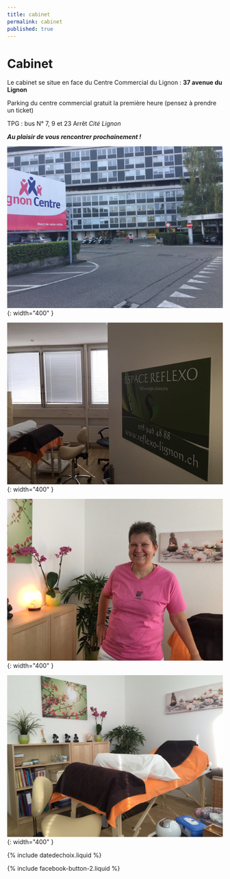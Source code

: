 ```yaml
---
title: cabinet
permalink: cabinet
published: true
---
```


# Cabinet

Le cabinet se situe en face du Centre Commercial du Lignon :
**37 avenue du Lignon**

Parking du centre commercial gratuit la première heure
(pensez à prendre un ticket)

TPG : bus N° 7, 9 et 23
Arrêt *Cité Lignon*

***Au plaisir de vous rencontrer prochainement !***

![](./images/IMG_lignon.JPG){: width="400" }

![](./images/cabinet-reflexologie-suzanne-himmelberger-1.jpg){: width="400" }

![](./images/portrait_asap.jpg){: width="400" }

![](./images/cabinet.JPG){: width="400" }

{% include datedechoix.liquid %}

{% include facebook-button-2.liquid %}
